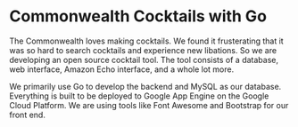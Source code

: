 # Commonwealth Cocktails with Go
The Commonwealth loves making cocktails. We found it frusterating that it was so hard to search cocktails and experience new libations. So we are developing an open source cocktail tool. The tool consists of a database, web interface, Amazon Echo interface, and a whole lot more.

We primarily use Go to develop the backend and MySQL as our database. Everything is built to be deployed to Google App Engine on the Google Cloud Platform. We are using tools like Font Awesome and Bootstrap for our front end.
